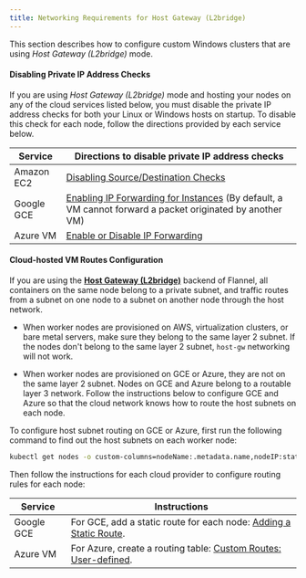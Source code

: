 ```yaml
---
title: Networking Requirements for Host Gateway (L2bridge)
---
```


This section describes how to configure custom Windows clusters that are using _Host Gateway (L2bridge)_ mode.

#### Disabling Private IP Address Checks

If you are using _Host Gateway (L2bridge)_ mode and hosting your nodes on any of the cloud services listed below, you must disable the private IP address checks for both your Linux or Windows hosts on startup. To disable this check for each node, follow the directions provided by each service below.

| Service    | Directions to disable private IP address checks                                                                                                                         |
| ---------- | ----------------------------------------------------------------------------------------------------------------------------------------------------------------------- |
| Amazon EC2 | [Disabling Source/Destination Checks](https://docs.aws.amazon.com/vpc/latest/userguide/VPC_NAT_Instance.html#EIP_Disable_SrcDestCheck)                                  |
| Google GCE | [Enabling IP Forwarding for Instances](https://cloud.google.com/vpc/docs/using-routes#canipforward) (By default, a VM cannot forward a packet originated by another VM) |
| Azure VM   | [Enable or Disable IP Forwarding](https://docs.microsoft.com/en-us/azure/virtual-network/virtual-network-network-interface#enable-or-disable-ip-forwarding)             |

#### Cloud-hosted VM Routes Configuration

If you are using the [**Host Gateway (L2bridge)**](https://github.com/coreos/flannel/blob/master/Documentation/backends.md#host-gw) backend of Flannel, all containers on the same node belong to a private subnet, and traffic routes from a subnet on one node to a subnet on another node through the host network.

- When worker nodes are provisioned on AWS, virtualization clusters, or bare metal servers, make sure they belong to the same layer 2 subnet. If the nodes don't belong to the same layer 2 subnet, `host-gw` networking will not work.

- When worker nodes are provisioned on GCE or Azure, they are not on the same layer 2 subnet. Nodes on GCE and Azure belong to a routable layer 3 network. Follow the instructions below to configure GCE and Azure so that the cloud network knows how to route the host subnets on each node.

To configure host subnet routing on GCE or Azure, first run the following command to find out the host subnets on each worker node:

```bash
kubectl get nodes -o custom-columns=nodeName:.metadata.name,nodeIP:status.addresses[0].address,routeDestination:.spec.podCIDR
```

Then follow the instructions for each cloud provider to configure routing rules for each node:

| Service    | Instructions                                                                                                                                                         |
| ---------- | -------------------------------------------------------------------------------------------------------------------------------------------------------------------- |
| Google GCE | For GCE, add a static route for each node: [Adding a Static Route](https://cloud.google.com/vpc/docs/using-routes#addingroute).                                      |
| Azure VM   | For Azure, create a routing table: [Custom Routes: User-defined](https://docs.microsoft.com/en-us/azure/virtual-network/virtual-networks-udr-overview#user-defined). |
